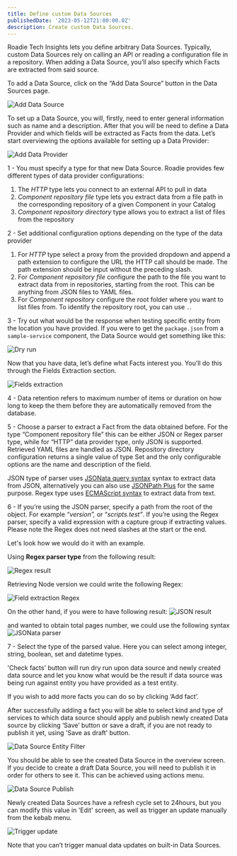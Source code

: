 ```yaml
---
title: Define custom Data Sources
publishedDate: '2023-05-12T21:00:00.0Z'
description: Create custom Data Sources.
---
```


Roadie Tech Insights lets you define arbitrary Data Sources. Typically, custom Data Sources rely on calling an API or reading a configuration file in a repository. When adding a Data Source, you’ll also specify which Facts are extracted from said source.

To add a Data Source, click on the “Add Data Source” button in the Data Sources page.

![Add Data Source](./data-sources-overview.png)

To set up a Data Source, you will, firstly, need to enter general information such as name and a description. After that you will be need to define a Data Provider and which fields will be extracted as Facts from the data. Let’s start overviewing the options available for setting up a Data Provider:

![Add Data Provider](./data-provider-step.png)

1 - You must specify a type for that new Data Source. Roadie provides few different types of data provider configurations:
  1. The _HTTP_ type lets you connect to an external API to pull in data
  2. _Component repository file_ type lets you extract data from a file path in the corresponding repository of a given Component in your Catalog
  3. _Component repository directory_ type allows you to extract a list of files from the repository

2 - Set additional configuration options depending on the type of the data provider
  1. For _HTTP_ type select a proxy from the provided dropdown and append a path extension to configure the URL the HTTP call should be made. The path extension should be input without the preceding slash. 
  2. For _Component repository file_ configure the path to the file you want to extract data from in repositories, starting from the root. This can be anything from JSON files to YAML files.
  3. For _Component repository_ configure the root folder where you want to list files from. To identify the repository root, you can use `.`. 

3 - Try out what would be the response when testing specific entity from the location you have provided. If you were to get the `package.json` from a `sample-service` component, the Data Source would get something like this:

![Dry run](./dry-run-result.png)

Now that you have data, let’s define what Facts interest you. You’ll do this through the Fields Extraction section.

![Fields extraction](./field-extraction.png)

4 - Data retention refers to maximum number of items or duration on how long to keep the them before they are automatically removed from the database.

5 - Choose a parser to extract a Fact from the data obtained before. For the type “Component repository file” this can be either JSON or Regex parser type, while for “HTTP” data provider type, only JSON is supported. Retrieved YAML files are handled as JSON. Repository directory configuration returns a single value of type Set and the only configurable options are the name and description of the field.  

JSON type of parser uses  [JSONata query syntax](https://jsonata.org/) syntax to extract data from JSON, alternatively you can also use [JSONPath Plus](https://jsonpath-plus.github.io/JSONPath/docs/ts/) for the same purpose. Regex type uses [ECMAScript syntax](https://developer.mozilla.org/en-US/docs/Web/JavaScript/Guide/Regular_Expressions) to extract data from text.

6 - If you’re using the JSON parser, specify a path from the root of the object. For example _“version”,_ or “_scripts.test”_. If you’re using the Regex parser, specify a valid expression with a capture group if extracting values. Please note the Regex does not need slashes at the start or the end.

Let's look how we would do it with an example. 

Using **Regex parser type** from the following result:

![Regex result](./dry-run-yaml-result.png)

Retrieving Node version we could write the following Regex:

![Field extraction Regex](./field-extraction-regex.png)

On the other hand, if you were to have following result:
 ![JSON result](./json-result-type.png)
 
 and wanted to obtain total pages number, we could use the following syntax
 ![JSONata parser](./fact-parser-jsonata.png)


7 - Select the type of the parsed value.
Here you can select among integer, string, boolean, set and datetime types.

'Check facts' button will run dry run upon data source and newly created data source and let you know what would be the result if data source was being run against entity you have provided as a test entity.

If you wish to add more facts you can do so by clicking ‘Add fact’.

After successfully adding a fact you will be able to select kind and type of services to which data source should apply and publish newly created Data source by clicking ‘Save’ button or save a draft, if you are not ready to publish it yet, using 'Save as draft' button.

![Data Source Entity Filter](./data-source-entity-filter.png)

You should be able to see the created Data Source in the overview screen. If you decide to create a draft Data Source, you will need to publish it in order for others to see it. This can be achieved using actions menu. 

![Data Source Publish](./publish-data-source.png)

 Newly created Data Sources have a refresh cycle set to 24hours, but you can modify this value in 'Edit' screen, as well as trigger an update manually from the kebab menu.

![Trigger update](./trigger-update.png)

Note that you can’t trigger manual data updates on built-in Data Sources.
